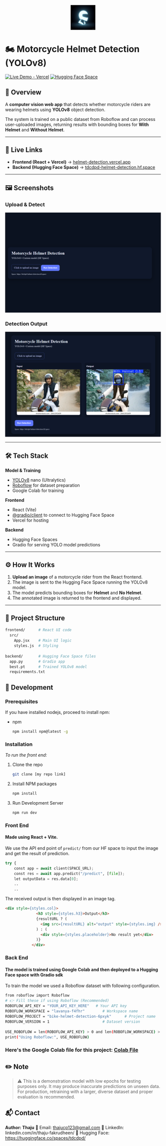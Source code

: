 <div align="center"><img src="./src/assets/icon.png" alt="Logo" width="80" height="80"></div>

# 🏍️ Motorcycle Helmet Detection (YOLOv8)

[![Live Demo - Vercel](https://img.shields.io/badge/Live%20Demo-Vercel-brightgreen?style=for-the-badge)](https://helmet-detection.vercel.app)
[![Hugging Face Space](https://img.shields.io/badge/Hugging%20Face-Space-orange?style=for-the-badge&logo=huggingface)](https://tdcdpd-helmet-detection.hf.space)

## 📌 Overview
A **computer vision web app** that detects whether motorcycle riders are wearing helmets using **YOLOv8** object detection.

The system is trained on a public dataset from Roboflow and can process user-uploaded images, returning results with bounding boxes for **With Helmet** and **Without Helmet**.

---

## 🚀 Live Links
- **Frontend (React + Vercel)** → [helmet-detection.vercel.app](https://helmet-detection.vercel.app)  
- **Backend (Hugging Face Space)** → [tdcdpd-helmet-detection.hf.space](https://tdcdpd-helmet-detection.hf.space)

---

## 🖼️ Screenshots

### Upload & Detect

![Upload Demo](./src/assets/demo-input.png)

### Detection Output

![Detection Demo](./src/assets/demo-output.png)

---

## 🛠️ Tech Stack
**Model & Training**
- [YOLOv8](https://github.com/ultralytics/ultralytics) nano (Ultralytics)
- [Roboflow](https://roboflow.com/) for dataset preparation
- Google Colab for training

**Frontend**
- React (Vite)
- [@gradio/client](https://www.npmjs.com/package/@gradio/client) to connect to Hugging Face Space
- Vercel for hosting

**Backend**
- Hugging Face Spaces
- Gradio for serving YOLO model predictions

---

## ⚙️ How It Works
1. **Upload an image** of a motorcycle rider from the React frontend.
2. The image is sent to the Hugging Face Space running the YOLOv8 model.
3. The model predicts bounding boxes for **Helmet** and **No Helmet**.
4. The annotated image is returned to the frontend and displayed.

---

## 📂 Project Structure

```sh
frontend/      # React UI code
  src/
    App.jsx    # Main UI logic
    styles.js  # Styling

backend/       # Hugging Face Space files
  app.py       # Gradio app
  best.pt      # Trained YOLOv8 model
  requirements.txt
```

## 🚀 Development

### Prerequisites

If you have installed nodejs, proceed to install npm:
* npm
  ```sh
  npm install npm@latest -g
  ```

### Installation

_To run the front end:_

1. Clone the repo
   ```sh
   git clone [my repo link]
   ```
3. Install NPM packages
   ```sh
   npm install
   ```
4. Run Development Server
   ```sh
   npm run dev
   ```


### Front End

#### Made using React + Vite.

We use the API end point of `predict/` from our HF space to input the image and get the result of prediction.

```python
try {
    const app = await client(SPACE_URL);
    const res = await app.predict("/predict", [file]);
    let outputData = res.data[0];
    ..
    ..
```

The received output is then displayed in an image tag.

```html
<div style={styles.col}>
              <h3 style={styles.h3}>Output</h3>
              {resultURL ? (
                <img src={resultURL} alt="output" style={styles.img} />
              ) : (
                <div style={styles.placeholder}>No result yet</div>
              )}
            </div>
```

### Back End

#### The model is trained using Google Colab and then deployed to a Hugging Face space with Gradio sdk

To train the model we used a Roboflow dataset with following configuration.

```bash
from roboflow import Roboflow
# 👉 Fill these if using Roboflow (Recommended)
ROBOFLOW_API_KEY = "YOUR_API_KEY_HERE"   # Your API key
ROBOFLOW_WORKSPACE = "lavanya-f4fhr"        # Workspace name
ROBOFLOW_PROJECT = "bike-helmet-detection-6pxyk"      # Project name
ROBOFLOW_VERSION = 1                        # Dataset version

USE_ROBOFLOW = len(ROBOFLOW_API_KEY) > 0 and len(ROBOFLOW_WORKSPACE) > 0 and len(ROBOFLOW_PROJECT) > 0
print("Using Roboflow:", USE_ROBOFLOW)
```

### Here's the Google Colab file for this project: [Colab File](./src\assets\Helmet_NoHelmet_YOLOv8_Colab.ipynb)

## ✏️ Note

>⚠️ This is a demonstration model with low epochs for testing purposes only. It may produce inaccurate predictions on unseen data. For production, retraining with a larger, diverse dataset and proper evaluation is recommended.
>
## 📬 Contact

**Author: Thaju**
📧 Email: thajucp123@gmail.com
💼 LinkedIn: linkedin.com/in/thaju-fakrudheen/
🤗 Hugging Face: https://huggingface.co/spaces/tdcdpd/
